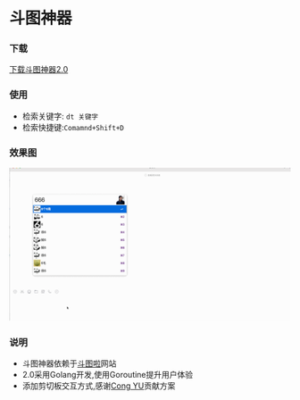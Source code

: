 # 斗图神器

### 下载

[下载斗图神器2.0](source/DouTu.alfredworkflow)

### 使用

- 检索关键字: `dt 关键字`
- 检索快捷键:`Comamnd+Shift+D`

### 效果图

 ![效果图](source/preview.gif)

### 说明

- 斗图神器依赖于[斗图啦](https://www.doutula.com)网站
- 2.0采用Golang开发,使用Goroutine提升用户体验
- 添加剪切板交互方式,感谢[Cong YU](https://github.com/imcuttle)贡献方案